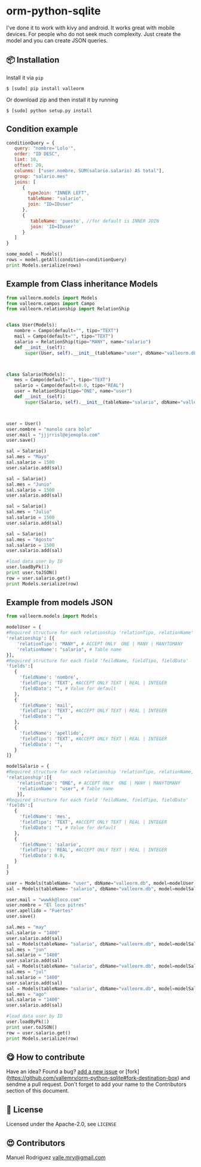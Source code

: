 # orm-python-sqlite

I've done it to work with kivy and android. It works great with mobile devices.
For people who do not seek much complexity.
Just create the model and you can create JSON queries.


:package: Installation
-----------------------

Install it via `pip`

`$ [sudo] pip install valleorm`

Or download zip and then install it by running

`$ [sudo] python setup.py install`

Condition example
-----------------
```javascript
conditionQuery = {
   query: "nombre='Lolo'",
   order: "ID DESC",
   limt: 10,
   offset: 20,
   colunms: ["user.nombre, SUM(salario.salario) AS total"],
   group: "salario.mes"
   joins: [
      {
        typeJoin: "INNER LEFT",
        tableName: "salario",
        join: "ID=IDuser"
      },
      {
         tableName: 'puesto', //for default is INNER JOIN
         join: 'ID=IDuser'
      }
   ]
}

```
```python
some_model = Models()
rows = model.getAll(condition=conditionQuery)
print Models.serialize(rows)

```

Example from Class inheritance Models
-------------------------------------
```python
from valleorm.models import Models
from valleorm.campos import Campo
from valleorm.relationship import RelationShip


class User(Models):
   nombre = Campo(default="", tipo="TEXT")
   mail = Campo(default="", tipo="TEXT")
   salario = RelationShip(tipo="MANY", name="salario")
   def __init__(self):
       super(User, self).__init__(tableName="user", dbName="valleorm.db" )



class Salario(Models):
   mes = Campo(default="", tipo="TEXT")
   salario = Campo(default=0.0, tipo="REAL")
   user = RelationShip(tipo="ONE", name="user")
   def __init__(self):
       super(Salario, self).__init__(tableName="salario", dbName="valleorm.db" )



user = User()
user.nombre = "manolo cara bolo"
user.mail = "jjjrrisl@ejemoplo.com"
user.save()

sal = Salario()
sal.mes = "Mayo"
sal.salario = 1500
user.salario.add(sal)

sal = Salario()
sal.mes = "Junio"
sal.salario = 1500
user.salario.add(sal)

sal = Salario()
sal.mes = "Julio"
sal.salario = 1500
user.salario.add(sal)

sal = Salario()
sal.mes = "Agosto"
sal.salario = 1500
user.salario.add(sal)

#load data user by ID
user.loadByPk(1)
print user.toJSON()
row = user.salario.get()
print Models.serialize(row)


```

Example from models JSON
------------------------

```python
from valleorm.models import Models

modelUser = {
#Required structure for each relationship 'relationTipo, relationName'
'relationship': [{
    'relationTipo': "MANY", # ACCEPT ONLY  ONE | MANY | MANYTOMANY
    'relationName': "salario", # Table name
}],
#Required structure for each field 'feildName, fieldTipo, fieldDato'
'fields':[
   {
     'fieldName': 'nombre',
     'fieldTipo': 'TEXT', #ACCEPT ONLY TEXT | REAL | INTEGER
     'fieldDato': "", # Value for default
   },
   {
     'fieldName': 'mail',
     'fieldTipo': 'TEXT', #ACCEPT ONLY TEXT | REAL | INTEGER
     'fieldDato': "",
   },
   {
     'fieldName': 'apellido',
     'fieldTipo': 'TEXT', #ACCEPT ONLY TEXT | REAL | INTEGER
     'fieldDato': "",
   }
]}

modelSalario = {
#Required structure for each relationship 'relationTipo, relationName, fieldDato'
'relationship':[{
    'relationTipo': "ONE", # ACCEPT ONLY  ONE | MANY | MANYTOMANY
    'relationName': "user", # Table name
    }],
#Required structure for each field 'feildName, fieldTipo, fieldDato'
'fields':[
   {
     'fieldName': 'mes',
     'fieldTipo': 'TEXT', #ACCEPT ONLY TEXT | REAL | INTEGER
     'fieldDato': "", # Value for default
   },
   {
     'fieldName': 'salario',
     'fieldTipo': 'REAL', #ACCEPT ONLY TEXT | REAL | INTEGER
     'fieldDato': 0.0,
   }
]
}

user = Models(tableName= "user", dbName="valleorm.db", model=modelUser)
sal = Models(tableName= "salario", dbName="valleorm.db", model=modelSalario)

user.mail = "wwwkk@loco.com"
user.nombre = "El loco pitres"
user.apellido = "Fuertes"
user.save()

sal.mes = "may"
sal.salario = "1400"
user.salario.add(sal)
sal = Models(tableName= "salario", dbName="valleorm.db", model=modelSalario)
sal.mes = "jun"
sal.salario = "1400"
user.salario.add(sal)
sal = Models(tableName= "salario", dbName="valleorm.db", model=modelSalario)
sal.mes = "jul"
sal.salario = "1400"
user.salario.add(sal)
sal = Models(tableName= "salario", dbName="valleorm.db", model=modelSalario)
sal.mes = "ago"
sal.salario = "1400"
user.salario.add(sal)

#load data user by ID
user.loadByPk(1)
print user.toJSON()
row = user.salario.get()
print Models.serialize(row)

```

:yum: How to contribute
-----------------------

Have an idea? Found a bug? [add a new issue](https://github.com/vallemrv/orm-python-sqlite/issues) or
[fork] (https://github.com/vallemrv/orm-python-sqlite#fork-destination-box)
and sendme a pull request. Don't forget to add your name to the Contributors section of this document.

:scroll: License
----------------

Licensed under the Apache-2.0, see `LICENSE`

:heart_eyes: Contributors
--------------------------

Manuel Rodriguez <valle.mrv@gmail.com>

